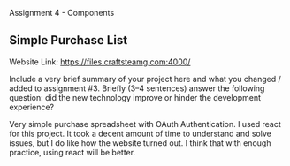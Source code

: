Assignment 4 - Components
## Simple Purchase List

Website Link: https://files.craftsteamg.com:4000/

Include a very brief summary of your project here and what you changed / added to assignment #3. Briefly (3–4 sentences) answer the following question: did the new technology improve or hinder the development experience?

Very simple purchase spreadsheet with OAuth Authentication. I used react for this project. It took a decent amount of time to understand and solve issues, but I do like how the website turned out. I think that with enough practice, using react will be better.